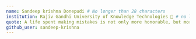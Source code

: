 ```yaml
---
name: Sandeep krishna Donepudi # No longer than 28 characters
institution: Rajiv Gandhi University of Knowledge Technologies 🚩 # no longer than 58 characters
quote: A life spent making mistakes is not only more honorable, but more useful than a life spent doing nothing. # no longer than 100 characters, avoid using quotes(") to guarantee the format remains the same.
github_user: sandeep-krishna
---
```

